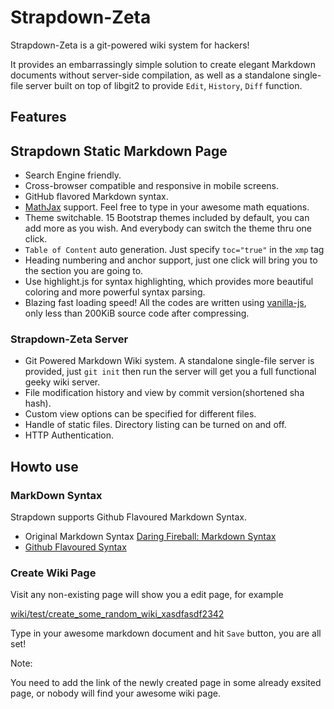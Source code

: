 
# Strapdown-Zeta

Strapdown-Zeta is a git-powered wiki system for hackers!

It provides an embarrassingly simple solution to create elegant Markdown documents without server-side compilation, as well as a standalone single-file server built on top of libgit2 to provide `Edit`, `History`, `Diff` function.

## Features

## Strapdown Static Markdown Page

 - Search Engine friendly.
 - Cross-browser compatible and responsive in mobile screens.
 - GitHub flavored Markdown syntax.
 - [MathJax](http://www.mathjax.org/) support. Feel free to type in your awesome math equations.
 - Theme switchable. 15 Bootstrap themes included by default, you can add more as you wish. And everybody can switch the theme thru one click.
 - `Table of Content` auto generation. Just specify `toc="true"` in the `xmp` tag
 - Heading numbering and anchor support, just one click will bring you to the section you are going to.
 - Use highlight.js for syntax highlighting, which provides more beautiful coloring and more powerful syntax parsing.
 - Blazing fast loading speed! All the codes are written using [vanilla-js](http://vanilla-js.com/), only less than 200KiB source code after compressing.

### Strapdown-Zeta Server

 - Git Powered Markdown Wiki system. A standalone single-file server is provided, just `git init` then run the server will get you a full functional geeky wiki server.
 - File modification history and view by commit version(shortened sha hash).
 - Custom view options can be specified for different files.
 - Handle of static files. Directory listing can be turned on and off.
 - HTTP Authentication.

## Howto use

### MarkDown Syntax

Strapdown supports Github Flavoured Markdown Syntax.

 - Original Markdown Syntax [Daring Fireball: Markdown Syntax](http://daringfireball.net/projects/markdown/syntax) 
 - [Github Flavoured Syntax](https://github.com/adam-p/markdown-here/wiki/Markdown-Cheatsheet)

### Create Wiki Page

Visit any non-existing page will show you a edit page, for example

[wiki/test/create_some_random_wiki_xasdfasdf2342](/test/create_some_random_wiki_xasdfasdf2342) 

Type in your awesome markdown document and hit `Save` button, you are all set!

Note:

You need to add the link of the newly created page in some already exsited page, or nobody will find your awesome wiki page.

